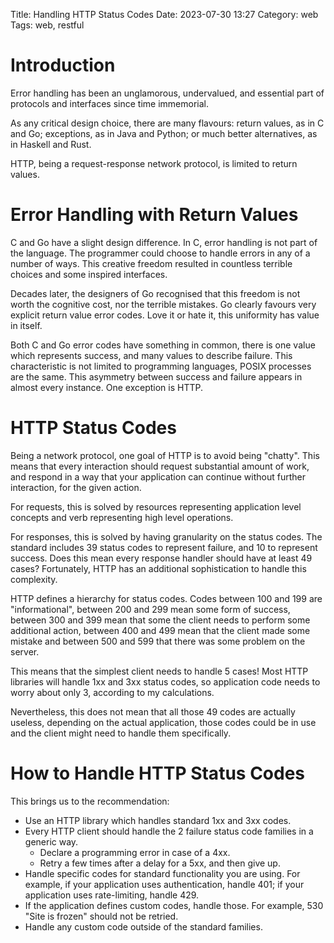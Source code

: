 Title: Handling HTTP Status Codes
Date: 2023-07-30 13:27
Category: web
Tags: web, restful


# Introduction

Error handling has been an unglamorous, undervalued, and essential part of
protocols and interfaces since time immemorial.

As any critical design choice, there are many flavours: return values, as in C
and Go; exceptions, as in Java and Python; or much better alternatives, as in
Haskell and Rust.

HTTP, being a request-response network protocol, is limited to return values.

# Error Handling with Return Values

C and Go have a slight design difference. In C, error handling is not part of
the language. The programmer could choose to handle errors in any of a number
of ways. This creative freedom resulted in countless terrible choices and
some inspired interfaces.

Decades later, the designers of Go recognised that this freedom is not worth
the cognitive cost, nor the terrible mistakes. Go clearly favours very
explicit return value error codes. Love it or hate it, this uniformity has
value in itself.

Both C and Go error codes have something in common, there is one value which
represents success, and many values to describe failure. This characteristic
is not limited to programming languages, POSIX processes are the same. This
asymmetry between success and failure appears in almost every instance. One
exception is HTTP.

# HTTP Status Codes

Being a network protocol, one goal of HTTP is to avoid being "chatty". This
means that every interaction should request substantial amount of work, and
respond in a way that your application can continue without further interaction,
for the given action.

For requests, this is solved by resources representing application level
concepts and verb representing high level operations.

For responses, this is solved by having granularity on the status codes. The 
standard includes 39 status codes to represent failure, and 10 to represent
success. Does this mean every response handler should have at least 49 cases?
Fortunately, HTTP has an additional sophistication to handle this complexity.

HTTP defines a hierarchy for status codes. Codes between 100 and 199 are
"informational", between 200 and 299 mean some form of success, between 300 and
399 mean that some the client needs to perform some additional action, between
400 and 499 mean that the client made some mistake and between 500 and 599
that there was some problem on the server.

This means that the simplest client needs to handle 5 cases! Most HTTP
libraries will handle 1xx and 3xx status codes, so application code needs to
worry about only 3, according to my calculations.

Nevertheless, this does not mean that all those 49 codes are actually useless,
depending on the actual application, those codes could be in use and the
client might need to handle them specifically.

# How to Handle HTTP Status Codes

This brings us to the recommendation:

- Use an HTTP library which handles standard 1xx and 3xx codes.
- Every HTTP client should handle the 2 failure status code families
  in a generic way.
    - Declare a programming error in case of a 4xx.
    - Retry a few times after a delay for a 5xx, and then give up.
- Handle specific codes for standard functionality you are using. For example,
  if your application uses authentication, handle 401; if your application
  uses rate-limiting, handle 429.
- If the application defines custom codes, handle those. For example, 530
  "Site is frozen" should not be retried.
- Handle any custom code outside of the standard families.
